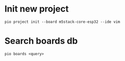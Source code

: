 # Init new project

    pio project init --board m5stack-core-esp32 --ide vim

# Search boards db

    pio boards <query>
